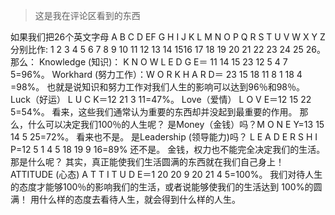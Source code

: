 > 这是我在评论区看到的东西

如果我们把26个英文字母 A B C D EF G H I J K L M N O P Q R S T U V W X Y Z 分别比作:
1 2 3 4 5 6 7 8 9 10 11 12 13 14 1516 17 18 19 20 21 22 23 24 25 26。那么：
Knowledge (知识)： K N O W L E D G E＝ 11 14 15 23 12 5 4 7 5=96%。
Workhard (努力工作）：W O R K H A R D＝ 23 15 18 11 8 1 18 4 =98%。
也就是说知识和努力工作对我们人生的影响可以达到96％和98％。
Luck（好运） L U C K＝12 21 3 11=47%。
Love（爱情） L O V E＝12 15 22 5=54%。
看来，这些我们通常认为重要的东西却并没起到最重要的作用。
那么，什么可以决定我们100％的人生呢？
是Money（金钱）吗？M O N E Y=13 15 14 5 25=72%。
看来也不是。
是Leadership (领导能力)吗？
L E A D E R S H I P=12 5 1 4 5 18 19 9 16=89%
还不是。
金钱，权力也不能完全决定我们的生活。那是什么呢？
其实，真正能使我们生活圆满的东西就在我们自己身上！
ATTITUDE (心态) A T T I T U D E＝1 20 20 9 20 21 4 5=100%。
我们对待人生的态度才能够100％的影响我们的生活，或者说能够使我们的生活达到 100%的圆满！
用什么样的态度去看待人生，就会得到什么样的人生。